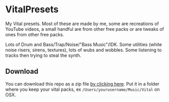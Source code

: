 # VitalPresets

My Vital presets. Most of these are made by me, some are recreations of YouTube videos, a small handful are from other free packs or are tweaks of ones from other free packs.

Lots of Drum and Bass/Trap/Noise/"Bass Music"/IDK. Some utilities (white noise risers, sirens, textures), lots of wubs and wobbles. Some listening to tracks then trying to steal the synth.

## Download

You can download this repo as a zip file [by clicking here](https://github.com/Miserlou/VitalPresets/zipball/master/). Put it in a folder where you keep your vital packs, ex `/Users/yourusername/Music/Vital` on OSX.
